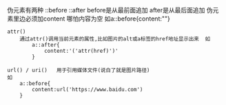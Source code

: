 伪元素有两种 
	::before
	::after
		before是从最前面追加
		after是从最后面追加
		伪元素里边必须加content  哪怕内容为空  如a::before{content:""}
		
	attr() 
		通过attr()调用当前元素的属性,比如图片的alt或a标签的href地址显示出来  如
			a::after{
				content:'('attr(href)')'
			}
			
	url() / uri()	用于引用媒体文件(说白了就是图片路径)
	如
		a::before{
			content:url('https://www.baidu.com')
		}
		